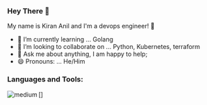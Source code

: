 ### Hey There 👋

My name is Kiran Anil and I'm a devops engineer! 👋


- 🌱 I’m currently learning ... Golang
- 👯 I’m looking to collaborate on ... Python, Kubernetes, terraform
- 💬 Ask me about anything, I am happy to help;
- 😄 Pronouns: ... He/Him

### Languages and Tools:

[<img align="left" alt="medium" 
src="https://img.shields.io/badge/Amazon_AWS-FF9900?style=for-the-badge&logo=amazonaws&logoColor=white" />]

